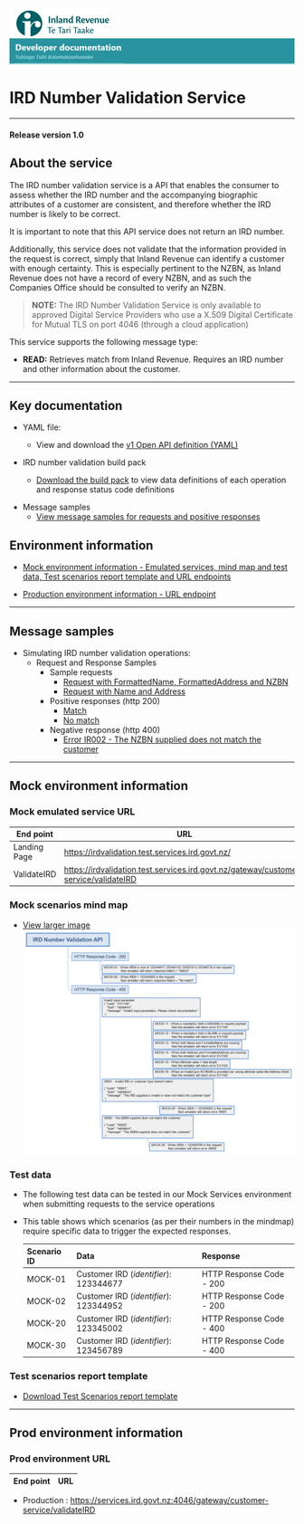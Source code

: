 ![IRD logo](../Images/IRlogo.gif)
![Software Dev](../Images/SoftwareDev.png)

# IRD Number Validation Service
---
#### Release version 1.0

## About the service
The IRD number validation service is a API that enables the consumer to assess whether the IRD number and the accompanying biographic attributes of a customer are consistent, and therefore whether the IRD number is likely to be correct.

It is important to note that this API service does not return an IRD number.

Additionally, this service does not validate that the information provided in the request is correct, simply that Inland Revenue can identify a customer with enough certainty.  This is especially pertinent to the NZBN, as Inland Revenue does not have a record of every NZBN, and as such the Companies Office should be consulted to verify an NZBN.

>**NOTE:** The IRD Number Validation Service is only available to approved Digital Service Providers who use a X.509 Digital Certificate for Mutual TLS on port 4046 (through a cloud application)  

This service supports the following message type: 
 
* **READ:** Retrieves match from Inland Revenue. Requires an IRD number and other information about the customer. 

--------
## Key documentation

- YAML file:
	- View and download the [v1 Open API definition (YAML)](Customer%20Service%2020220510.yaml)

- IRD number validation build pack
	- [Download the build pack](Build%20pack%20-%20IRD%20Number%20Validation%20Service.pdf) to view data definitions of each operation and response status code definitions
	
* Message samples
	* [View message samples for requests and positive responses](#Message-samples)

## Environment information
- [Mock environment information - Emulated services, mind map and test data, Test scenarios report template and URL endpoints](#mock-environment-information)

- [Production environment information - URL endpoint](#prod-environment-information)

----
## Message samples

- Simulating IRD number validation operations:
    - Request and Response Samples
        -  Sample requests
            - [Request with FormattedName, FormattedAddress and NZBN](sample%20messages/formatted_name_formatted_Address_NZBN.json)
            - [Request with Name and Address](sample%20messages/name_and_address.json)
        -   Positive responses (http 200)
            - [Match](sample%20messages/match-response.json)
            - [No match](sample%20messages/no_match_response.json)
        -   Negative response (http 400)
            - [Error IR002 - The NZBN supplied does not match the customer](sample%20messages/nzbn_does_not_match.json)

----
## Mock environment information

### Mock emulated service URL
| End point|  URL|
|--|--|
| Landing Page | https://irdvalidation.test.services.ird.govt.nz/ |
| ValidateIRD | https://irdvalidation.test.services.ird.govt.nz/gateway/customer-service/validateIRD |

### Mock scenarios mind map

- [View larger image](images/IRD%20Number%20Validation%20API.png)
![Mock Scenarios](images/IRD%20Number%20Validation%20API.png)

### Test data
   - The following test data can be tested in our Mock Services environment when submitting requests to the service operations
   - This table shows which scenarios (as per their numbers in the mindmap) require specific data to trigger the expected responses.

      Scenario ID | Data | Response 
    	--- | --- | ---
    	MOCK-01 | Customer IRD (*identifier*): 123344677 | HTTP Response Code - 200
    	MOCK-02 | Customer IRD (*identifier*): 123344952 | HTTP Response Code - 200
    	MOCK-20 | Customer IRD (*identifier*): 123345002 | HTTP Response Code - 400
    	MOCK-30 | Customer IRD (*identifier*): 123456789 | HTTP Response Code - 400
    	
### Test scenarios report template

- [Download Test Scenarios report template](IRD%20Validation%20Service%20-%20Test%20Report%20Template.docx)

----
## Prod environment information

### Prod environment URL
| End point|  URL|
|--|--|
- Production : https://services.ird.govt.nz:4046/gateway/customer-service/validateIRD
